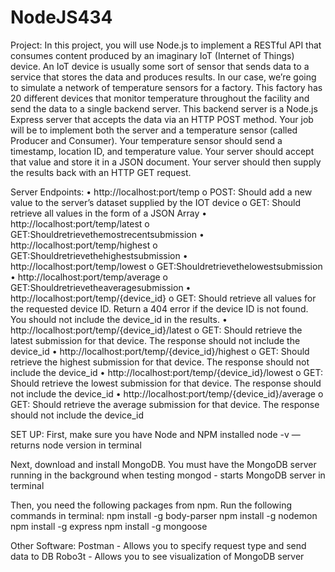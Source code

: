 # NodeJS434

Project:
In this project, you will use Node.js to implement a RESTful API that consumes content produced by an imaginary IoT (Internet of Things) device. An IoT device is usually some sort of sensor that sends data to a service that stores the data and produces results. In our case, we’re going to simulate a network of temperature sensors for a factory. This factory has 20 different devices that monitor temperature throughout the facility and send the data to a single backend server. This backend server is a Node.js Express server that accepts the data via an HTTP POST method.Your job will be to implement both the server and a temperature sensor (called Producer and Consumer). Your temperature sensor should send a timestamp, location ID, and temperature value. Your server should accept that value and store it in a JSON document. Your server should then supply the results back with an HTTP GET request.

Server Endpoints: 
• http://localhost:port/temp     o POST: Should add a new value to the server’s dataset supplied by the IOT device 
     o GET: Should retrieve all values in the form of a JSON Array• http://localhost:port/temp/latest     o GET:Shouldretrievethemostrecentsubmission• http://localhost:port/temp/highest     o GET:Shouldretrievethehighestsubmission• http://localhost:port/temp/lowest     o GET:Shouldretrievethelowestsubmission• http://localhost:port/temp/average     o GET:Shouldretrievetheaveragesubmission• http://localhost:port/temp/{device_id}     o GET: Should retrieve all values for the requested device ID. Return a 404 error if thedevice ID is not found. You should not include the device_id in the results.• http://localhost:port/temp/{device_id}/latest     o GET: Should retrieve the latest submission for that device. The response should notinclude the device_id• http://localhost:port/temp/{device_id}/highest     o GET: Should retrieve the highest submission for that device. The response should notinclude the device_id• http://localhost:port/temp/{device_id}/lowest     o GET: Should retrieve the lowest submission for that device. The response should notinclude the device_id• http://localhost:port/temp/{device_id}/average     o GET: Should retrieve the average submission for that device. The response should notinclude the device_id

SET UP:
First, make sure you have Node and NPM installed
node -v — returns node version in terminal

Next, download and install MongoDB. You must have the MongoDB server running in the background when testing 
mongod - starts MongoDB server in terminal

Then, you need the following packages from npm. Run the following commands in terminal:
npm install -g body-parser
npm install -g nodemon
npm install -g express
npm install -g mongoose


Other Software:
Postman - Allows you to specify request type and send data to DB
Robo3t - Allows you to see visualization of MongoDB server